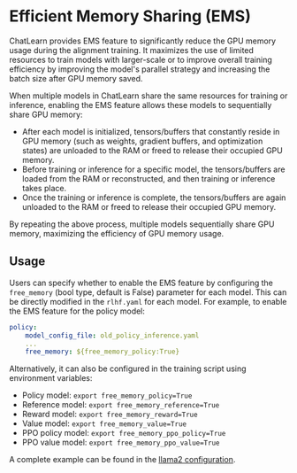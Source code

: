 # Efficient Memory Sharing (EMS)

ChatLearn provides EMS feature to significantly reduce the GPU memory usage during the alignment training. 
It maximizes the use of limited resources to train models with larger-scale or to improve overall training efficiency by improving the model's parallel strategy and increasing the batch size after GPU memory saved.

When multiple models in ChatLearn share the same resources for training or inference, enabling the EMS feature allows these models to sequentially share GPU memory:
- After each model is initialized, tensors/buffers that constantly reside in GPU memory (such as weights, gradient buffers, and optimization states) are unloaded to the RAM or freed to release their occupied GPU memory.
- Before training or inference for a specific model, the tensors/buffers are loaded from the RAM or reconstructed, and then training or inference takes place.
- Once the training or inference is complete, the tensors/buffers are again unloaded to the RAM or freed to release their occupied GPU memory.

By repeating the above process, multiple models sequentially share GPU memory, maximizing the efficiency of GPU memory usage.

## Usage
Users can specify whether to enable the EMS feature by configuring the `free_memory` (bool type, default is False) parameter for each model. This can be directly modified in the `rlhf.yaml` for each model. For example, to enable the EMS feature for the policy model:
```yaml
policy:
    model_config_file: old_policy_inference.yaml
    ...
    free_memory: ${free_memory_policy:True}
```
Alternatively, it can also be configured in the training script using environment variables:
- Policy model: `export free_memory_policy=True`
- Reference model: `export free_memory_reference=True`
- Reward model: `export free_memory_reward=True`
- Value model: `export free_memory_value=True`
- PPO policy model: `export free_memory_ppo_policy=True`
- PPO value model: `export free_memory_ppo_value=True`

A complete example can be found in the [llama2 configuration](../../../examples/megatron/configs/llama2/rlhf.yaml).